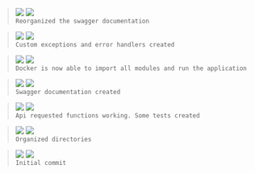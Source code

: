 > ![](https://img.shields.io/badge/Aug_24,_2022-black) ![](https://img.shields.io/badge/v0.4.1-REFACTOR-red)  
> `Reorganized the swagger documentation`

> ![](https://img.shields.io/badge/Aug_25,_2022-black) ![](https://img.shields.io/badge/v0.4.0-FEAT-blue)  
> `Custom exceptions and error handlers created`

> ![](https://img.shields.io/badge/Aug_25,_2022-black) ![](https://img.shields.io/badge/v0.3.1-FIX-gren)  
> `Docker is now able to import all modules and run the application`

> ![](https://img.shields.io/badge/Aug_25,_2022-black) ![](https://img.shields.io/badge/v0.3.0-FEAT-blue)  
> `Swagger documentation created`

> ![](https://img.shields.io/badge/Aug_25,_2022-black) ![](https://img.shields.io/badge/v0.2.0-FEAT-blue)  
> `Api requested functions working. Some tests created`

> ![](https://img.shields.io/badge/Aug_24,_2022-black) ![](https://img.shields.io/badge/v0.1.1-REFACTOR-red)  
> `Organized directories`

> ![](https://img.shields.io/badge/Aug_24,_2022-black) ![](https://img.shields.io/badge/v0.1.0-FEAT-blue)  
> `Initial commit`